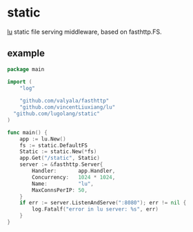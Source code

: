 # static
[lu](https://github.com/vincentLiuxiang/lu) static file serving middleware, based on fasthttp.FS.

## example
```go
package main

import (
	"log"
	
	"github.com/valyala/fasthttp"
	"github.com/vincentLiuxiang/lu"
  "github.com/lugolang/static"
)

func main() {
	app := lu.New()
	fs := static.DefaultFS
	Static := static.New(*fs)
	app.Get("/static", Static)
	server := &fasthttp.Server{
		Handler:       app.Handler,
		Concurrency:   1024 * 1024,
		Name:          "lu",
		MaxConnsPerIP: 50,
	}
	if err := server.ListenAndServe(":8080"); err != nil {
		log.Fatalf("error in lu server: %s", err)
	}
}

```
